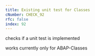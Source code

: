 ```yaml
---
title: Existing unit test for Classes
cNumber: CHECK_92
rfc: false
index: 92
---
```


checks if a unit test is implemented

works currently only for ABAP-Classes
